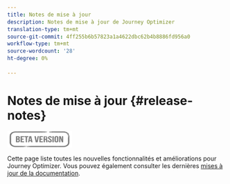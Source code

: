 ```yaml
---
title: Notes de mise à jour
description: Notes de mise à jour de Journey Optimizer
translation-type: tm+mt
source-git-commit: 4ff255b6b57823a1a4622dbc62b4b8886fd956a0
workflow-type: tm+mt
source-wordcount: '28'
ht-degree: 0%

---
```



# Notes de mise à jour {#release-notes}

![](assets/do-not-localize/badge.png)

Cette page liste toutes les nouvelles fonctionnalités et améliorations pour Journey Optimizer.
Vous pouvez également consulter les dernières [mises à jour de la documentation](documentation-updates.md).